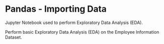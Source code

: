
# Pandas - Importing Data

Jupyter Notebook used to perform Exploratory Data Analysis (EDA).

Perform basic Exploratory Data Analysis (EDA) on the Employee Information Dataset.